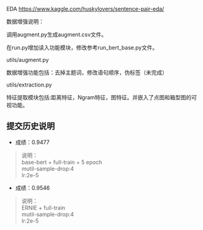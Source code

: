 EDA
https://www.kaggle.com/huskylovers/sentence-pair-eda/

数据增强说明：

调用augment.py生成augment.csv文件。

在run.py增加读入功能模块，修改参考run_bert_base.py文件。


utils/augment.py

数据增强功能包括：去掉主题词，修改语句顺序，伪标签（未完成）

utils/extraction.py

特征提取模块包括:距离特征，Ngram特征，图特征。并嵌入了点图和箱型图的可视功能。

## 提交历史说明
- 成绩：0.9477  
> 说明：  
base-bert + full-train + 5 epoch  
mutil-sample-drop:4  
lr:2e-5  

- 成绩：0.9546 
> 说明：  
ERNIE + full-train  
mutil-sample-drop:4  
lr:2e-5  


